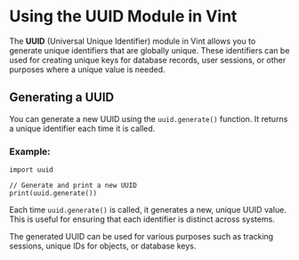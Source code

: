 # Using the UUID Module in Vint

The **UUID** (Universal Unique Identifier) module in Vint allows you to generate unique identifiers that are globally unique. These identifiers can be used for creating unique keys for database records, user sessions, or other purposes where a unique value is needed.

## Generating a UUID

You can generate a new UUID using the `uuid.generate()` function. It returns a unique identifier each time it is called.

### Example:

```vint
import uuid

// Generate and print a new UUID
print(uuid.generate())
```

Each time `uuid.generate()` is called, it generates a new, unique UUID value. This is useful for ensuring that each identifier is distinct across systems.

The generated UUID can be used for various purposes such as tracking sessions, unique IDs for objects, or database keys.